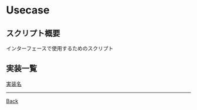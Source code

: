 # Usecase

## スクリプト概要

インターフェースで使用するためのスクリプト

## 実装一覧

[実装名](./__Todo/README.md)

---
[Back](../README.md)  